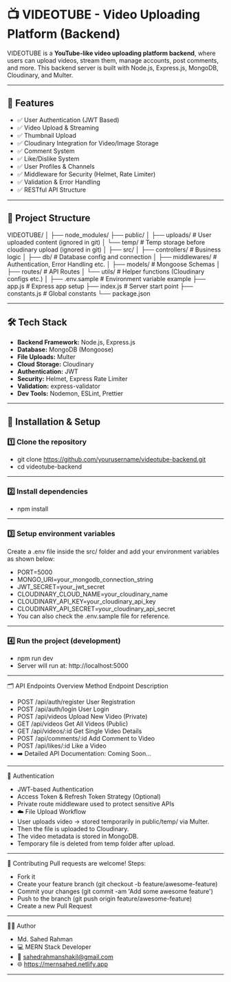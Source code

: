 # 📺 VIDEOTUBE - Video Uploading Platform (Backend)

VIDEOTUBE is a **YouTube-like video uploading platform backend**, where users can upload videos, stream them, manage accounts, post comments, and more. This backend server is built with Node.js, Express.js, MongoDB, Cloudinary, and Multer.

---

## 🚀 Features
- ✅ User Authentication (JWT Based)
- ✅ Video Upload & Streaming
- ✅ Thumbnail Upload
- ✅ Cloudinary Integration for Video/Image Storage
- ✅ Comment System
- ✅ Like/Dislike System
- ✅ User Profiles & Channels
- ✅ Middleware for Security (Helmet, Rate Limiter)
- ✅ Validation & Error Handling
- ✅ RESTful API Structure

---

## 📂 Project Structure
VIDEOTUBE/ │ ├── node_modules/ ├── public/ │ ├── uploads/ # User uploaded content (ignored in git) │ └── temp/ # Temp storage before cloudinary upload (ignored in git) │ ├── src/ │ ├── controllers/ # Business logic │ ├── db/ # Database config and connection │ ├── middlewares/ # Authentication, Error Handling etc. │ ├── models/ # Mongoose Schemas │ ├── routes/ # API Routes │ └── utils/ # Helper functions (Cloudinary configs etc.) │ ├── .env.sample # Environment variable example ├── app.js # Express app setup ├── index.js # Server start point ├── constants.js # Global constants └── package.json

---

## 🛠️ Tech Stack
- **Backend Framework:** Node.js, Express.js
- **Database:** MongoDB (Mongoose)
- **File Uploads:** Multer
- **Cloud Storage:** Cloudinary
- **Authentication:** JWT
- **Security:** Helmet, Express Rate Limiter
- **Validation:** express-validator
- **Dev Tools:** Nodemon, ESLint, Prettier

---

## 🔧 Installation & Setup

### 1️⃣ Clone the repository

- git clone https://github.com/yourusername/videotube-backend.git
- cd videotube-backend

---
### 2️⃣ Install dependencies

- npm install

---

### 3️⃣ Setup environment variables

Create a .env file inside the src/ folder and add your environment variables as shown below:

- PORT=5000
- MONGO_URI=your_mongodb_connection_string
- JWT_SECRET=your_jwt_secret
- CLOUDINARY_CLOUD_NAME=your_cloudinary_name
- CLOUDINARY_API_KEY=your_cloudinary_api_key
- CLOUDINARY_API_SECRET=your_cloudinary_api_secret
- You can also check the .env.sample file for reference.

---

### 4️⃣ Run the project (development)

- npm run dev
- Server will run at: http://localhost:5000

---

🗂️ API Endpoints Overview
Method	Endpoint	Description
- POST	/api/auth/register	User Registration
- POST	/api/auth/login	User Login
- POST	/api/videos	Upload New Video (Private)
- GET	/api/videos	Get All Videos (Public)
- GET	/api/videos/:id	Get Single Video Details
- POST	/api/comments/:id	Add Comment to Video
- POST	/api/likes/:id	Like a Video
- ➡️ Detailed API Documentation: Coming Soon...

---

🔐 Authentication
- JWT-based Authentication
- Access Token & Refresh Token Strategy (Optional)
- Private route middleware used to protect sensitive APIs
- ☁️ File Upload Workflow
- User uploads video → stored temporarily in public/temp/ via Multer.
- Then the file is uploaded to Cloudinary.
- The video metadata is stored in MongoDB.
- Temporary file is deleted from temp folder after upload.

---

📝 Contributing
Pull requests are welcome!
Steps:

- Fork it
- Create your feature branch (git checkout -b feature/awesome-feature)
- Commit your changes (git commit -am 'Add some awesome feature')
- Push to the branch (git push origin feature/awesome-feature)
- Create a new Pull Request

---

👨‍💻 Author
- Md. Sahed Rahman
- 💻 MERN Stack Developer
- 📧 sahedrahmanshakil@gmail.com
- 🌐 https://mernsahed.netlify.app

---

